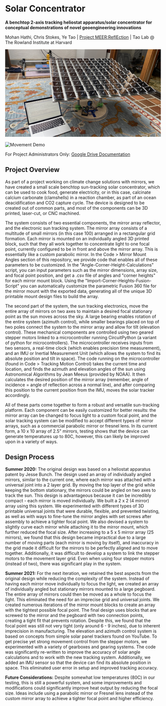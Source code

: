 # Solar Concentrator

**A benchtop 2-axis tracking heliostat apparatus/solar concentrator for conceptual demonstrations of novel geoengineering innovations**

Mohan Hathi, Chris Stokes, Ye Tao | [Project MEER:ReflEction](https://www.meerreflection.com) | Tao Lab @ The Rowland Institute at Harvard

![Overall Image](https://github.com/MohanMaker/Solar-Concentrator/blob/main/Photos-Videos/01_Overview.jpeg)

![Movement Demo](https://github.com/MohanMaker/Solar-Concentrator/blob/main/Photos-Videos/Demo_01.gif)

For Project Administrators Only: [Google Drive Documentation](https://drive.google.com/drive/folders/1jxcG3tS0jDyiT93cw37qHE2v5bExMBay?usp=sharing)

## Project Overview
As part of a project working on climate change solutions with mirrors, we have created a small scale benchtop sun-tracking solar concentrator, which can be used to cook food, generate electricity, or in this case, calcinate calcium carbonate (clamshells) in a reaction chamber, as part of an ocean deacidification and CO2 capture cycle. The device is designed to be created out of common parts, and most of the components can be 3D printed, laser-cut, or CNC machined.

The system consists of two essential components, the mirror array reflector, and the electronic sun tracking system. The mirror array consists of a multitude of small mirrors (in this case 100) arranged in a rectangular grid formation. Each mirror is mounted on an individually angled 3D printed block, such that they all work together to concentrate light to one focal point, currently configured to be in front and above the mirror array. This is essentially like a custom parabolic mirror. In the Code > Mirror Mount Angles section of this repository, we provide code that enables all of these parameters to be customized. In the "Angle-Corner-Height-Calculations" script, you can input parameters such as the mirror dimensions, array size, and focal point position, and get a .csv file of angles and "corner heights" for each mirror mount block. Using the "Import-Corner-Heights-Fusion-Script" you can automatically customize the parametric Fusion 360 file for the mirror mount with the exported data, generating all of the unique 3D printable mount design files to build the array.

The second part of the system, the sun tracking electronics, move the entire array of mirrors on two axes to maintain a desired focal stationary point as the sun moves across the sky. A large bearing enables rotation of the entire system (azimuth control), while smaller bearings placed on top of two poles connect the system to the mirror array and allow for tilt (elevation control). These mechanical components are controlled using two geared stepper motors linked to a microcontroller running CircuitPython (a variant of python for microcontrollers). The microcontroller receives inputs from two sensors, a real-time clock (which enables precision time measurement), and an IMU or Inertial Measurement Unit (which allows the system to find its absolute position and tilt in space). The code running on the microcontroller (found in Code > Tracking Motion Control) takes the current time and location, and finds the azimuth and elevation angles of the sun using Astronomical Algorithms by Jean Meeus (provided by NOAA). It then calculates the desired position of the mirror array (remember, angle of incidence = angle of reflection across a normal line), and after comparing this position to the current position from the IMU, moves the solar tracker accordingly.

All of these parts come together to form a robust and versatile sun-tracking platform. Each component can be easily customized for better results: the mirror array can be changed to focus light to a custom focal point, and the solar tracking system can be modified to accept different types of mirror arrays, such as a commercial parabolic mirror or fresnel lens. In its current form, a 10 x 10 array of 2.5" mirrors, testing shows that the device can generate temperatures up to 80C, however, this can likely be improved upon in a variety of ways.

## Design Process
**Summer 2020:** The original design was based on a heliostat apparatus patent by Jesse Bunch. The design used an array of individually angled mirrors, similar to the current one, where each mirror was attached with a universal joint into a 2 layer grid. By moving the top layer of the grid while keeping the bottom stationary, the mirrors could be angled on two axes to track the sun. This design is advantageous because it can be incredibly compact - each mirror is moved individually. We built a 2 x 2 (4 mirror) array using this system. We experimented with different types of 3D printable universal joints that were durable, flexible, and prevented twisting, as well as with ways to fine-tune the mirror angles with set screws after assembly to achieve a tighter focal point. We also devised a system to slightly curve each mirror while attaching it to the mirror mount, which further reduced the focal size. After increasing to a 5 x 5 mirror array (25 mirrors), we found that this design became impractical due to a large number of moving parts (each mirror is moving by itself), and inaccuracy in the grid made it difficult for the mirrors to be perfectly aligned and to move together. Additionally, it was difficult to develop a system to link the stepper motors to the movement layer grid. Even when using four stepper motors (instead of two), there was significant play in the system.

**Summer 2021:** For the next iteration, we retained the best aspects from the original design while reducing the complexity of the system. Instead of having each mirror move individually to focus the light, we created an array of individually angled but stationary mirrors mounted to a large pegboard. The entire array of mirrors could then be moved as a whole to focus the light. This eliminated the need for an imprecise grid and universal joints. We created numerous iterations of the mirror mount blocks to create an array with the tightest possible focal point. The final design uses blocks that are screwed to the mirror and the pegboard with two connection points, creating a tight fit that prevents rotation. Despite this, we found that the focal point was still not very tight (only around 6 - 9 inches), due to inherent imprecision in manufacturing. The elevation and azimuth control system is based on concepts from simple solar panel trackers found on YouTube. To get precise yet strong movement control from the stepper motors, we experimented with a variety of gearboxes and gearing systems. The code was significantly re-written to improve the accuracy of solar angle calculations and to work with the new tracking system. Additionally, we added an IMU sensor so that the device can find its absolute position in space. This eliminated user error in setup and improved tracking accuracy.

**Future Considerations:** Despite somewhat low temperatures (80C) in our testing, this is still a powerful system, and some improvements and modifications could significantly improve heat output by reducing the focal size. Ideas include using a parabolic mirror or Fresnel lens instead of the custom mirror array to achieve a tighter focal point and higher efficiency. 